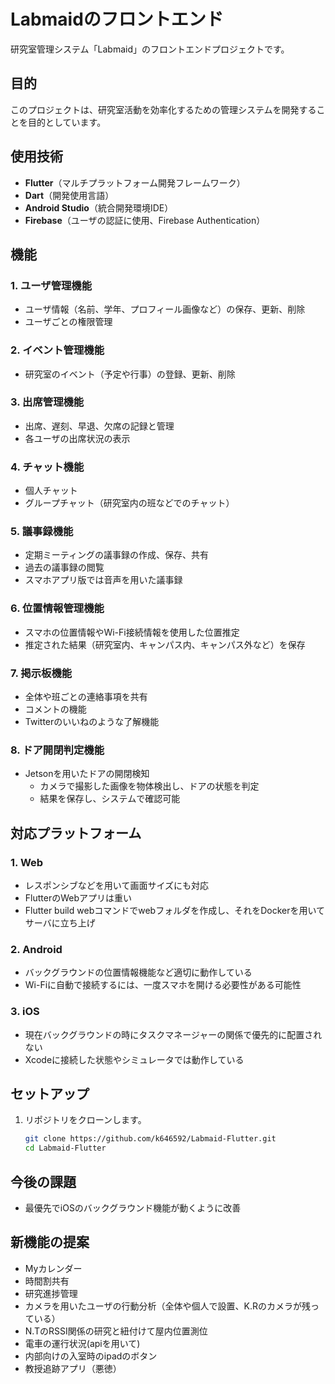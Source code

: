 # Labmaidのフロントエンド

研究室管理システム「Labmaid」のフロントエンドプロジェクトです。

## 目的

このプロジェクトは、研究室活動を効率化するための管理システムを開発することを目的としています。

## 使用技術

- **Flutter**（マルチプラットフォーム開発フレームワーク）
- **Dart**（開発使用言語）
- **Android Studio**（統合開発環境IDE）
- **Firebase**（ユーザの認証に使用、Firebase Authentication）

## 機能

### 1. ユーザ管理機能
- ユーザ情報（名前、学年、プロフィール画像など）の保存、更新、削除
- ユーザごとの権限管理

### 2. イベント管理機能
- 研究室のイベント（予定や行事）の登録、更新、削除

### 3. 出席管理機能
- 出席、遅刻、早退、欠席の記録と管理
- 各ユーザの出席状況の表示

### 4. チャット機能
- 個人チャット
- グループチャット（研究室内の班などでのチャット）

### 5. 議事録機能
- 定期ミーティングの議事録の作成、保存、共有
- 過去の議事録の閲覧
- スマホアプリ版では音声を用いた議事録

### 6. 位置情報管理機能
- スマホの位置情報やWi-Fi接続情報を使用した位置推定
- 推定された結果（研究室内、キャンパス内、キャンパス外など）を保存

### 7. 掲示板機能
- 全体や班ごとの連絡事項を共有
- コメントの機能
- Twitterのいいねのような了解機能

### 8. ドア開閉判定機能
- Jetsonを用いたドアの開閉検知
    - カメラで撮影した画像を物体検出し、ドアの状態を判定
    - 結果を保存し、システムで確認可能

## 対応プラットフォーム

### 1. Web
- レスポンシブなどを用いて画面サイズにも対応
- FlutterのWebアプリは重い
- Flutter build webコマンドでwebフォルダを作成し、それをDockerを用いてサーバに立ち上げ

### 2. Android
- バックグラウンドの位置情報機能など適切に動作している
- Wi-Fiに自動で接続するには、一度スマホを開ける必要性がある可能性

### 3. iOS
- 現在バックグラウンドの時にタスクマネージャーの関係で優先的に配置されない
- Xcodeに接続した状態やシミュレータでは動作している

## セットアップ

1. リポジトリをクローンします。
   ```bash
   git clone https://github.com/k646592/Labmaid-Flutter.git
   cd Labmaid-Flutter


## 今後の課題
- 最優先でiOSのバックグラウンド機能が動くように改善

## 新機能の提案
- Myカレンダー
- 時間割共有
- 研究進捗管理
- カメラを用いたユーザの行動分析（全体や個人で設置、K.Rのカメラが残っている）
- N.TのRSSI関係の研究と紐付けて屋内位置測位
- 電車の運行状況(apiを用いて)
- 内部向けの入室時のipadのボタン
- 教授追跡アプリ（悪徳）

